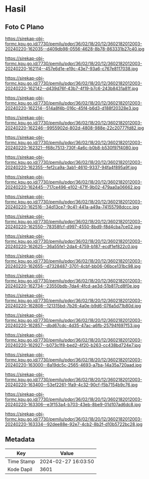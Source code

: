 # Hasil

## Foto C Plano

https://sirekap-obj-formc.kpu.go.id/7730/pemilu/pdpr/36/02/18/20/12/3602182012003-20240220-162035--d409db98-0556-4628-8b78-863331b27c40.jpg

https://sirekap-obj-formc.kpu.go.id/7730/pemilu/pdpr/36/02/18/20/12/3602182012003-20240220-162114--457e6d1e-e19c-43e7-93a6-c767e8117038.jpg

https://sirekap-obj-formc.kpu.go.id/7730/pemilu/pdpr/36/02/18/20/12/3602182012003-20240220-162142--d439d76f-43b7-4f19-b7c6-243b8431a81f.jpg

https://sirekap-obj-formc.kpu.go.id/7730/pemilu/pdpr/36/02/18/20/12/3602182012003-20240220-162214--514a8f4b-016c-45f4-b6d3-d188f20328e3.jpg

https://sirekap-obj-formc.kpu.go.id/7730/pemilu/pdpr/36/02/18/20/12/3602182012003-20240220-162246--9955902d-802d-4808-988e-22c20777fd82.jpg

https://sirekap-obj-formc.kpu.go.id/7730/pemilu/pdpr/36/02/18/20/12/3602182012003-20240220-162321--f68c7513-730f-4a6c-b0b8-b530f97f4080.jpg

https://sirekap-obj-formc.kpu.go.id/7730/pemilu/pdpr/36/02/18/20/12/3602182012003-20240220-162355--fef2ca9a-3ab1-4610-9337-94fa4f895a9f.jpg

https://sirekap-obj-formc.kpu.go.id/7730/pemilu/pdpr/36/02/18/20/12/3602182012003-20240220-162445--717ce496-e102-471f-9b02-479aa0a06662.jpg

https://sirekap-obj-formc.kpu.go.id/7730/pemilu/pdpr/36/02/18/20/12/3602182012003-20240220-162516--34d13ce7-9c41-441a-a49a-74155798dccc.jpg

https://sirekap-obj-formc.kpu.go.id/7730/pemilu/pdpr/36/02/18/20/12/3602182012003-20240220-162550--78358fcf-d997-4550-8bd9-f8d4cba7ce02.jpg

https://sirekap-obj-formc.kpu.go.id/7730/pemilu/pdpr/36/02/18/20/12/3602182012003-20240220-162625--36a55fe1-2da4-4759-b187-ecdf1ef822c0.jpg

https://sirekap-obj-formc.kpu.go.id/7730/pemilu/pdpr/36/02/18/20/12/3602182012003-20240220-162655--d7328487-3701-4cbf-bb06-06bce131bc98.jpg

https://sirekap-obj-formc.kpu.go.id/7730/pemilu/pdpr/36/02/18/20/12/3602182012003-20240220-162734--23550bdb-7da4-4fcd-ae3d-51b817cd8f0e.jpg

https://sirekap-obj-formc.kpu.go.id/7730/pemilu/pdpr/36/02/18/20/12/3602182012003-20240220-162808--121315bd-7b26-4a0e-b9d6-076a5d71b80d.jpg

https://sirekap-obj-formc.kpu.go.id/7730/pemilu/pdpr/36/02/18/20/12/3602182012003-20240220-162857--dbd67cdc-4d35-47ac-a6fb-25794f697f53.jpg

https://sirekap-obj-formc.kpu.go.id/7730/pemilu/pdpr/36/02/18/20/12/3602182012003-20240220-162927--b073c1f8-bed2-4f20-b263-cc438bd724e7.jpg

https://sirekap-obj-formc.kpu.go.id/7730/pemilu/pdpr/36/02/18/20/12/3602182012003-20240220-163000--8a19dc5c-2565-4693-a7ba-14a35a720aad.jpg

https://sirekap-obj-formc.kpu.go.id/7730/pemilu/pdpr/36/02/18/20/12/3602182012003-20240220-163400--53ef2261-1fa9-4c32-90cf-f5b7154b9c76.jpg

https://sirekap-obj-formc.kpu.go.id/7730/pemilu/pdpr/36/02/18/20/12/3602182012003-20240220-163306--e3f153a4-b703-43eb-8be9-01d107ad6dc8.jpg

https://sirekap-obj-formc.kpu.go.id/7730/pemilu/pdpr/36/02/18/20/12/3602182012003-20240220-163334--92dee88e-92e7-4cb2-8b2f-d10b5722bc28.jpg


## Metadata

| Key        | Value               |
| ---------- | ------------------- |
| Time Stamp | 2024-02-27 16:03:50 |
| Kode Dapil | 3601                |



